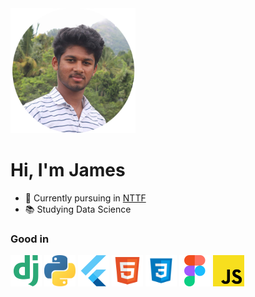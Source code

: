 <img src="images/avatar.png" height="200" width="200" alt="James profile picture">

# Hi,  I'm James 


- 🏫 Currently pursuing in [NTTF](https://www.nttftrg.com)
- 📚 Studying Data Science

### Good in
<img src="images/django.png" height="50" width="50" alt="James profile picture"><addr>
<img src="images/python.png" height="50" width="50" alt="James profile picture">
<img src="images/flutter.png" height="50" width="50" alt="James profile picture">
<img src="images/html.png" height="50" width="50" alt="James profile picture">
<img src="images/css.png" height="50" width="50" alt="James profile picture">
<img src="images/figma.png" height="50" width="50" alt="James profile picture">
<img src="images/js.png" height="50" width="50" alt="James profile picture">

